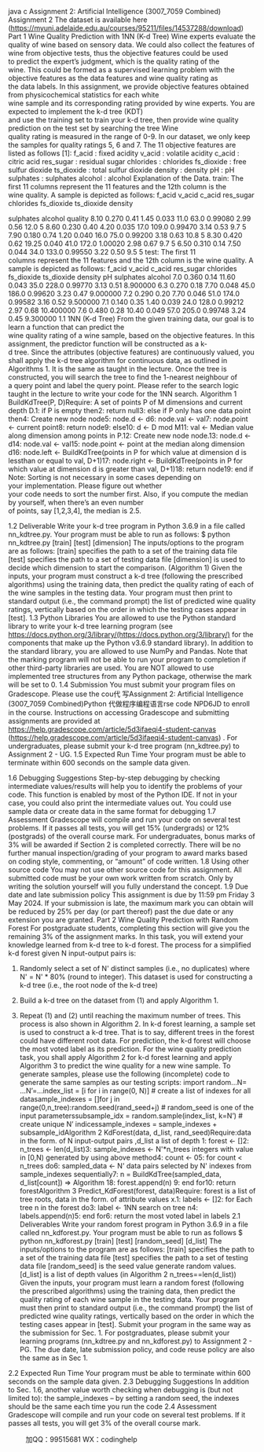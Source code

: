 java c
Assignment 2: Artificial Intelligence (3007_7059 Combined)
Assignment 2 
The dataset is available here 
(https://myuni.adelaide.edu.au/courses/95211/files/14537288/download) 
Part 1 Wine Quality Prediction with 1NN (K-d Tree) 
Wine experts evaluate the quality of wine based on sensory data. We could also collect the features of wine from objective tests, thus the objective features could be used to predict the expert’s judgment, which is the quality rating of the wine. This could be formed as a supervised learning problem with the objective features as the data features and wine quality rating as the data labels. In this assignment, we provide objective features obtained from physicochemical statistics for each white wine sample and its corresponding rating provided by wine experts. You are expected to implement the k-d tree (KDT) and use the training set to train your k-d tree, then provide wine quality prediction on the test set by searching the tree
Wine quality rating is measured in the range of 0-9. In our dataset, we only keep the samples for quality ratings 5, 6 and 7. The 11 objective features are listed as follows [1]:
f_acid : fixed acidity
v_acid : volatile acidity
c_acid : citric acid
res_sugar : residual sugar
chlorides : chlorides
fs_dioxide : free sulfur dioxide
ts_dioxide : total sulfur dioxide
density : density
pH : pH
sulphates : sulphates
alcohol : alcohol
Explanation of the Data. 
train: The first 11 columns represent the 11 features and the 12th column is the wine quality. A sample is depicted as follows:
f_acid 
v_acid 
c_acid 
res_sugar 
chlorides 
fs_dioxide 
ts_dioxide 
density 

sulphates 
alcohol 
quality 8.10 0.270 0.41 1.45 0.033 11.0 63.0 0.99080 2.99 0.56 12.0 5 8.60 0.230 0.40 4.20 0.035 17.0 109.0 0.99470 3.14 0.53 9.7 5 7.90 0.180 0.74 1.20 0.040 16.0 75.0 0.99200 3.18 0.63 10.8 5 8.30 0.420 0.62 19.25 0.040 41.0 172.0 1.00020 2.98 0.67 9.7 5 6.50 0.310 0.14 7.50 0.044 34.0 133.0 0.99550 3.22 0.50 9.5 5 
test: The first 11 columns represent the 11 features and the 12th column is the wine quality. A sample is depicted as follows:
f_acid 
v_acid 
c_acid 
res_sugar 
chlorides 
fs_dioxide 
ts_dioxide 
density 
pH 
sulphates 
alcohol 7.0 0.360 0.14 11.60 0.043 35.0 228.0 0.99770 3.13 0.51 8.900000 6.3 0.270 0.18 7.70 0.048 45.0 186.0 0.99620 3.23 0.47 9.000000 7.2 0.290 0.20 7.70 0.046 51.0 174.0 0.99582 3.16 0.52 9.500000 7.1 0.140 0.35 1.40 0.039 24.0 128.0 0.99212 2.97 0.68 10.400000 7.6 0.480 0.28 10.40 0.049 57.0 205.0 0.99748 3.24 0.45 9.300000 
1.1 1NN (K-d Tree) 
From the given training data, our goal is to learn a function that can predict the wine quality rating of a wine sample, based on the objective features. In this assignment, the predictor function will be constructed as a k-d tree. Since the attributes (objective features) are continuously valued, you shall apply the k-d tree algorithm for continuous data, as outlined in Algorithms 1. It is the same as taught in the lecture. Once the tree is constructed, you will search the tree to find the 1-nearest neighbour of a query point and label the query point. Please refer to the search logic taught in the lecture to write your code for the 1NN search. 
Algorithm 1 BuildKdTree(P, D)Require: A set of points P of M dimensions and current depth D.1: if P is empty then2: return null3: else if P only has one data point then4: Create new node node5: node.d ← d6: node.val ← val7: node.point ← current point8: return node9: else10: d ← D mod M11: val ← Median value along dimension among points in P.12: Create new node node.13: node.d ← d14: node.val ← val15: node.point ← point at the median along dimension d16: node.left ← BuildKdTree(points in P for which value at dimension d is lessthan or equal to val, D+1)17: node.right ← BuildKdTree(points in P for which value at dimension d is greater than val, D+1)18: return node19: end if
Note: Sorting is not necessary in some cases depending on your implementation. Please figure out whether your code needs to sort the number first. Also, if you compute the median by yourself, when there’s an even number of points, say [1,2,3,4], the median is 2.5. 

1.2 Deliverable 
Write your k-d tree program in Python 3.6.9 in a file called nn_kdtree.py. Your program must be able to run as follows: 
$ python nn_kdtree.py [train] [test] [dimension] 
The inputs/options to the program are as follows: 
[train] specifies the path to a set of the training data file 
[test] specifies the path to a set of testing data file 
[dimension] is used to decide which dimension to start the comparison. (Algorithm 1) 
Given the inputs, your program must construct a k-d tree (following the prescribed algorithms) using the training data, then predict the quality rating of each of the wine samples in the testing data. Your program must then print to standard output (i.e., the command prompt) the list of predicted wine quality ratings, vertically based on the order in which the testing cases appear in [test]. 
1.3 Python Libraries 
You are allowed to use the Python standard library to write your k-d tree learning program (see https://docs.python.org/3/library/(https://docs.python.org/3/library/) for the components that make up the Python v3.6.9 standard library). In addition to the standard library, you are allowed to use NumPy and Pandas. Note that the marking program will not be able to run your program to completion if other third-party libraries are used. You are NOT allowed to use implemented tree structures from any Python package, otherwise the mark will be set to 0. 
1.4 Submission 
You must submit your program files on Gradescope. Please use the cou代 写Assignment 2: Artificial Intelligence (3007_7059 Combined)Python
代做程序编程语言rse code NPD6JD to enroll in the course. Instructions on accessing Gradescope and submitting assignments are provided at https://help.gradescope.com/article/5d3ifaeqi4-student-canvas (https://help.gradescope.com/article/5d3ifaeqi4-student-canvas) . 
For undergraduates, please submit your k-d tree program (nn_kdtree.py) to Assignment 2 - UG. 
1.5 Expected Run Time 
Your program must be able to terminate within 600 seconds on the sample data given.

1.6 Debugging Suggestions 
Step-by-step debugging by checking intermediate values/results will help you to identify the problems of your code. This function is enabled by most of the Python IDE. If not in your case, you could also print the intermediate values out. You could use sample data or create data in the same format for debugging 
1.7 Assessment 
Gradescope will compile and run your code on several test problems. If it passes all tests, you will get 15% (undergrads) or 12% (postgrads) of the overall course mark. For undergraduates, bonus marks of 3% will be awarded if Section 2 is completed correctly. 
There will be no further manual inspection/grading of your program to award marks based on coding style, commenting, or “amount” of code written. 
1.8 Using other source code 
You may not use other source code for this assignment. All submitted code must be your own work written from scratch. Only by writing the solution yourself will you fully understand the concept. 
1.9 Due date and late submission policy 
This assignment is due by 11:59 pm Friday 3 May 2024. If your submission is late, the maximum mark you can obtain will be reduced by 25% per day (or part thereof) past the due date or any extension you are granted. 
Part 2 Wine Quality Prediction with Random Forest 
For postgraduate students, completing this section will give you the remaining 3% of the assignment marks. In this task, you will extend your knowledge learned from k-d tree to k-d forest. The process for a simplified k-d forest given N input-output pairs is: 
1. Randomly select a set of N' distinct samples (i.e., no duplicates) where N' = N' * 80% (round to integer). This dataset is used for constructing a k-d tree (i.e., the root node of the k-d tree)

2. Build a k-d tree on the dataset from (1) and apply Algorithm 1. 
3. Repeat (1) and (2) until reaching the maximum number of trees. 
This process is also shown in Algorithm 2. In k-d forest learning, a sample set is used to construct a k-d tree. That is to say, different trees in the forest could have different root data. For prediction, the k-d forest will choose the most voted label as its prediction. For the wine quality prediction task, you shall apply Algorithm 2 for k-d forest learning and apply Algorithm 3 to predict the wine quality for a new wine sample. To generate samples, please use the following (incomplete) code to generate the same samples as our testing scripts: import random...N= ...N’=...index_list = [i for i in range(0, N)] # create a list of indexes for all datasample_indexes = []for j in range(0,n_tree):random.seed(rand_seed+j) # random_seed is one of the input parameterssubsample_idx = random.sample(index_list, k=N’) # create unique N’ indicessample_indexes = sample_indexes + subsample_idAlgorithm 2 KdForest(data, d_list, rand_seed)Require:data in the form. of N input-output pairs ,d_list a list of depth 1: forest ← []2: n_trees ← len(d_list)3: sample_indexes ← N'*n_trees integers with value in [0,N) generated by using above method4: count ← 05: for count < n_trees do6: sampled_data ← N' data pairs selected by N' indexes from sample_indexes sequentially7: n = BuildKdTree(sampled_data, d_list[count]) ⇒ Algorithm 18: forest.append(n)
9: end for10: return forestAlgorithm 3 Predict_KdForest(forest, data)Require: forest is a list of tree roots, data in the form. of attribute values x.1: labels ← []2: for Each tree n in the forest do3: label ← 1NN search on tree n4: labels.append(n)5: end for6: return the most voted label in labels
2.1 Deliverables 
Write your random forest program in Python 3.6.9 in a file called nn_kdforest.py. Your program must be able to run as follows 
$ python nn_kdforest.py [train] [test] [random_seed] [d_list] 
The inputs/options to the program are as follows: 
[train] specifies the path to a set of the training data file 
[test] specifies the path to a set of testing data file 
[random_seed] is the seed value generate random values. 
[d_list] is a list of depth values (in Algorithm 2 n_trees==len(d_list)) 
Given the inputs, your program must learn a random forest (following the prescribed algorithms) using the training data, then predict the quality rating of each wine sample in the testing data. Your program must then print to standard output (i.e., the command prompt) the list of predicted wine quality ratings, vertically based on the order in which the testing cases appear in [test]. 
Submit your program in the same way as the submission for Sec. 1. For postgraduates, please submit your learning programs (nn_kdtree.py and nn_kdforest.py) to Assignment 2 - PG. The due date, late submission policy, and code reuse policy are also the same as in Sec 1.

2.2 Expected Run Time 
Your program must be able to terminate within 600 seconds on the sample data given. 
2.3 Debugging Suggestions 
In addition to Sec. 1.6, another value worth checking when debugging is (but not limited to): the sample_indexes – by setting a random seed, the indexes should be the same each time you run the code 
2.4 Assessment 
Gradescope will compile and run your code on several test problems. If it passes all tests, you will get 3% of the overall course mark. 








         
加QQ：99515681  WX：codinghelp
